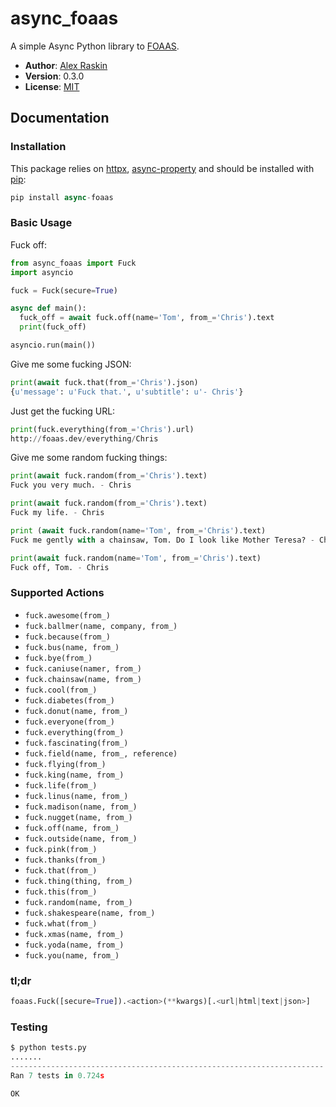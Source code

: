 # async_foaas

A simple Async Python library to [FOAAS].

* **Author**: [Alex Raskin]
* **Version**: 0.3.0
* **License**: [MIT]

## Documentation

### Installation

This package relies on [httpx], [async-property]  and should be installed with [pip]:

```python
pip install async-foaas
```

### Basic Usage

Fuck off:

```python
from async_foaas import Fuck
import asyncio

fuck = Fuck(secure=True)

async def main():
  fuck_off = await fuck.off(name='Tom', from_='Chris').text
  print(fuck_off)

asyncio.run(main())
```

Give me some fucking JSON:

```python
print(await fuck.that(from_='Chris').json)
{u'message': u'Fuck that.', u'subtitle': u'- Chris'}
```

Just get the fucking URL:

```python
print(fuck.everything(from_='Chris').url)
http://foaas.dev/everything/Chris
```

Give me some random fucking things:

```python
print(await fuck.random(from_='Chris').text)
Fuck you very much. - Chris

print(await fuck.random(from_='Chris').text)
Fuck my life. - Chris

print (await fuck.random(name='Tom', from_='Chris').text)
Fuck me gently with a chainsaw, Tom. Do I look like Mother Teresa? - Chris

print(await fuck.random(name='Tom', from_='Chris').text)
Fuck off, Tom. - Chris
```

### Supported Actions

* `fuck.awesome(from_)`
* `fuck.ballmer(name, company, from_)`
* `fuck.because(from_)`
* `fuck.bus(name, from_)`
* `fuck.bye(from_)`
* `fuck.caniuse(namer, from_)`
* `fuck.chainsaw(name, from_)`
* `fuck.cool(from_)`
* `fuck.diabetes(from_)`
* `fuck.donut(name, from_)`
* `fuck.everyone(from_)`
* `fuck.everything(from_)`
* `fuck.fascinating(from_)`
* `fuck.field(name, from_, reference)`
* `fuck.flying(from_)`
* `fuck.king(name, from_)`
* `fuck.life(from_)`
* `fuck.linus(name, from_)`
* `fuck.madison(name, from_)`
* `fuck.nugget(name, from_)`
* `fuck.off(name, from_)`
* `fuck.outside(name, from_)`
* `fuck.pink(from_)`
* `fuck.thanks(from_)`
* `fuck.that(from_)`
* `fuck.thing(thing, from_)`
* `fuck.this(from_)`
* `fuck.random(name, from_)`
* `fuck.shakespeare(name, from_)`
* `fuck.what(from_)`
* `fuck.xmas(name, from_)`
* `fuck.yoda(name, from_)`
* `fuck.you(name, from_)`

### tl;dr

```python
foaas.Fuck([secure=True]).<action>(**kwargs)[.<url|html|text|json>]
```

### Testing

```python
$ python tests.py
.......
----------------------------------------------------------------------
Ran 7 tests in 0.724s

OK
```

[FOAAS]: http://foaas.dev/
[Alex Raskin]: https://alexraskin.com
[MIT]: https://github.com/alexraskin/foaas-python/blob/master/LICENSE
[httpx]: https://www.python-httpx.org/
[async-property]: https://github.com/ryananguiano/async_property
[pip]: http://www.pip-installer.org/
